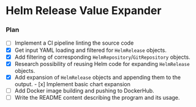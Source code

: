 # Helm Release Value Expander



### Plan
- [ ] Implement a CI pipeline linting the source code
- [x] Get input YAML loading and filtered for `HelmRelease` objects.
- [x] Add filtering of corresponding `HelmRepository`/`GitRepository` objects.
- [x] Research possibility of reusing Helm code for expanding `HelmRelease` objects.
- [x] Add expansion of `HelmRelease` objects and appending them to the output.
      - [x] Implement basic chart expansion
- [ ] Add Docker image building and pushing to DockerHub.
- [ ] Write the README content describing the program and its usage.